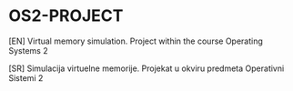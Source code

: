 # OS2-PROJECT

[EN]
Virtual memory simulation. Project within the course Operating Systems 2

[SR]
Simulacija virtuelne memorije. Projekat u okviru predmeta Operativni Sistemi 2
